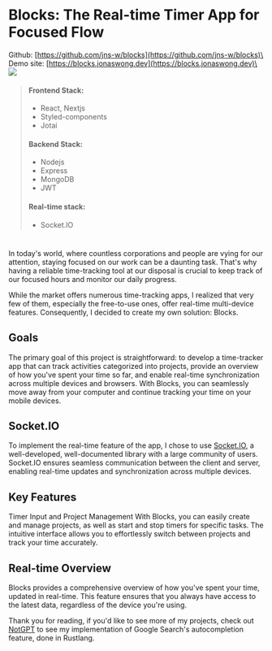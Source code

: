 # Blocks: The Real-time Timer App for Focused Flow

Github: [https://github.com/jns-w/blocks](https://github.com/jns-w/blocks)\
Demo site: [https://blocks.jonaswong.dev](https://blocks.jonaswong.dev)\
![](https://res.cloudinary.com/ds1s8ilcc/image/upload/v1706939451/Devsite/blocks/Blocks-main_x9qoss.png)

> #### Frontend Stack:
>
> - React, Nextjs
> - Styled-components
> - Jotai
>
> #### Backend Stack:
>
> - Nodejs
> - Express
> - MongoDB
> - JWT
>
> #### Real-time stack:
>
> - Socket.IO

#

In today's world, where countless corporations and people are vying for our attention, staying focused on our work can be a daunting task. That's why having a reliable time-tracking tool at our disposal is crucial to keep track of our focused hours and monitor our daily progress.

While the market offers numerous time-tracking apps, I realized that very few of them, especially the free-to-use ones, offer real-time multi-device features. Consequently, I decided to create my own solution: Blocks.

## Goals

The primary goal of this project is straightforward: to develop a time-tracker app that can track activities categorized into projects, provide an overview of how you've spent your time so far, and enable real-time synchronization across multiple devices and browsers. With Blocks, you can seamlessly move away from your computer and continue tracking your time on your mobile devices.

## Socket.IO

To implement the real-time feature of the app, I chose to use [Socket.IO](https://socket.io), a well-developed, well-documented library with a large community of users. Socket.IO ensures seamless communication between the client and server, enabling real-time updates and synchronization across multiple devices.

## Key Features

Timer Input and Project Management
With Blocks, you can easily create and manage projects, as well as start and stop timers for specific tasks. The intuitive interface allows you to effortlessly switch between projects and track your time accurately.

## Real-time Overview

Blocks provides a comprehensive overview of how you've spent your time, updated in real-time. This feature ensures that you always have access to the latest data, regardless of the device you're using.

Thank you for reading, if you'd like to see more of my projects, check out [NotGPT](/article/notgpt) to see my implementation of Google Search's autocompletion feature, done in Rustlang.
